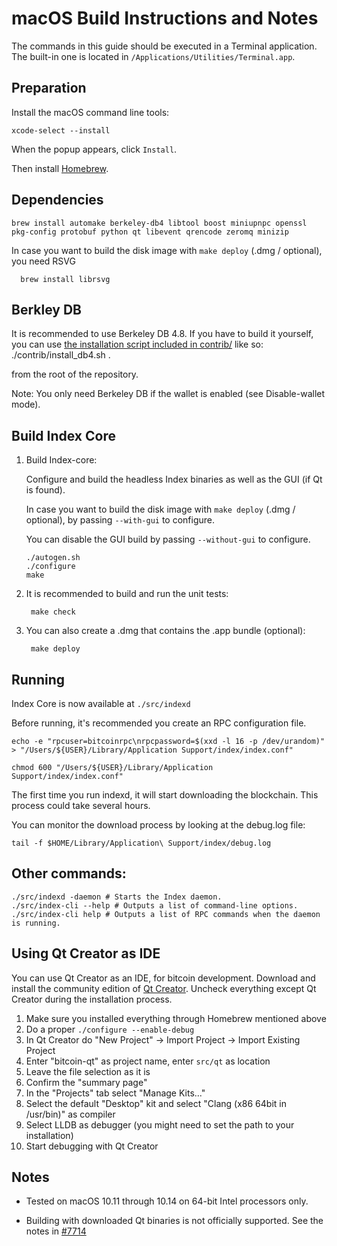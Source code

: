 macOS Build Instructions and Notes
====================================
The commands in this guide should be executed in a Terminal application.
The built-in one is located in `/Applications/Utilities/Terminal.app`.

Preparation
-----------
Install the macOS command line tools:

`xcode-select --install`

When the popup appears, click `Install`.

Then install [Homebrew](http://brew.sh).

Dependencies
----------------------

    brew install automake berkeley-db4 libtool boost miniupnpc openssl pkg-config protobuf python qt libevent qrencode zeromq minizip

In case you want to build the disk image with `make deploy` (.dmg / optional), you need RSVG

      brew install librsvg
      
Berkley DB
------------------------
It is recommended to use Berkeley DB 4.8. If you have to build it yourself, you can use [the installation script included in contrib/](https://github.com/bitcoin/bitcoin/blob/master/contrib/install_db4.sh) like so:
    ./contrib/install_db4.sh .

from the root of the repository.

Note: You only need Berkeley DB if the wallet is enabled (see Disable-wallet mode).
      
      
Build Index Core
------------------------
1.  Build Index-core:

    Configure and build the headless Index binaries as well as the GUI (if Qt is found).
    
    In case you want to build the disk image with `make deploy` (.dmg / optional), by passing `--with-gui` to configure.
    
    You can disable the GUI build by passing `--without-gui` to configure.
        
        ./autogen.sh
        ./configure
        make

2.  It is recommended to build and run the unit tests:

       ` make check`
        
3.   You can also create a .dmg that contains the .app bundle (optional):

       ` make deploy`


Running
-------

Index Core is now available at `./src/indexd`

Before running, it's recommended you create an RPC configuration file.

    echo -e "rpcuser=bitcoinrpc\nrpcpassword=$(xxd -l 16 -p /dev/urandom)" > "/Users/${USER}/Library/Application Support/index/index.conf"

    chmod 600 "/Users/${USER}/Library/Application Support/index/index.conf"

The first time you run indexd, it will start downloading the blockchain. This process could take several hours.

You can monitor the download process by looking at the debug.log file:

    tail -f $HOME/Library/Application\ Support/index/debug.log

Other commands:
-------

    ./src/indexd -daemon # Starts the Index daemon.
    ./src/index-cli --help # Outputs a list of command-line options.
    ./src/index-cli help # Outputs a list of RPC commands when the daemon is running.

Using Qt Creator as IDE
------------------------
You can use Qt Creator as an IDE, for bitcoin development.
Download and install the community edition of [Qt Creator](https://www.qt.io/download/).
Uncheck everything except Qt Creator during the installation process.

1. Make sure you installed everything through Homebrew mentioned above
2. Do a proper `./configure --enable-debug`
3. In Qt Creator do "New Project" -> Import Project -> Import Existing Project
4. Enter "bitcoin-qt" as project name, enter `src/qt` as location
5. Leave the file selection as it is
6. Confirm the "summary page"
7. In the "Projects" tab select "Manage Kits..."
8. Select the default "Desktop" kit and select "Clang (x86 64bit in /usr/bin)" as compiler
9. Select LLDB as debugger (you might need to set the path to your installation)
10. Start debugging with Qt Creator

Notes
-----

* Tested on macOS 10.11 through 10.14 on 64-bit Intel processors only.

* Building with downloaded Qt binaries is not officially supported. See the notes in [#7714](https://github.com/bitcoin/bitcoin/issues/7714)

